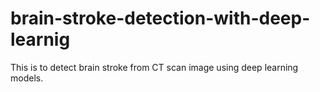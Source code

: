 # brain-stroke-detection-with-deep-learnig
This is to detect brain stroke from CT scan image using deep learning models.
